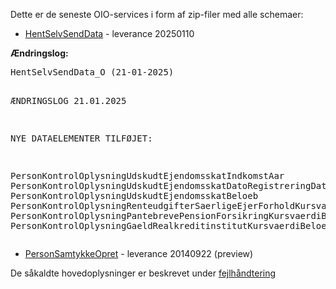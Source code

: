 <div class="level1">

<p>
Dette er de seneste OIO-services i form af zip-filer med alle schemaer:
</p>
<ul>
<li class="level1"><div class="li"> <a href="https://github.com/skat/eksternwiki/tree/main/systems/eSKATdata (HentSelv)/eSKATdata20250110/OIO/" class="interwiki iw_this" title="https://github.com/skat/eksternwiki/tree/main/systems/eSKATdata (HentSelv)/eSKATdata20250110/OIO/HentSelvSendData_OIO.zip">HentSelvSendData</a> - leverance 20250110</div>
</li>
</ul>

<p>
<strong>Ændringslog:</strong>
</p>
<pre class="code">HentSelvSendData_O (21-01-2025)

ÆNDRINGSLOG 21.01.2025

NYE DATAELEMENTER TILFØJET:

PersonKontrolOplysningUdskudtEjendomsskatIndkomstAar
PersonKontrolOplysningUdskudtEjendomsskatDatoRegistreringDato
PersonKontrolOplysningUdskudtEjendomsskatBeloeb
PersonKontrolOplysningRenteudgifterSaerligeEjerForholdKursvaerdiBeloeb
PersonKontrolOplysningPantebrevePensionForsikringKursvaerdiBeloeb
PersonKontrolOplysningGaeldRealkreditinstitutKursvaerdiBeloeb
</pre>
<ul>
<li class="level1"><div class="li"> <a href="https://github.com/skat/eksternwiki/tree/main/systems/eSKATdata (HentSelv)/eSKATdata20140922/OIOXML/" class="interwiki iw_this" title="https://github.com/skat/eksternwiki/tree/main/systems/eSKATdata (HentSelv)/Arkiv/eSKATdata20140922/OIOXML/HentSelvOIO_20140922.zip">PersonSamtykkeOpret</a> - leverance 20140922 (preview)</div>
</li>
</ul>

<p>
De såkaldte hovedoplysninger er beskrevet under <a href="https://github.com/skat/eksternwiki/blob/main/media/oiohovedoplysninger_2_.pdf" class="media mediafile mf_pdf" target="_blank" title="oiohovedoplysninger_2_.pdf (348 KB)" rel="noopener">fejlhåndtering</a>
</p>

</div>
